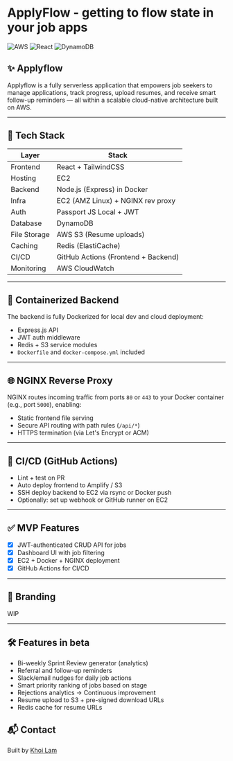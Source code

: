 # ApplyFlow - getting to flow state in your job apps

![AWS](https://img.shields.io/badge/AWS-Lambda-orange)
![React](https://img.shields.io/badge/Frontend-React-blue)
![DynamoDB](https://img.shields.io/badge/Database-DynamoDB-yellow)

## ✨ Applyflow

Applyflow is a fully serverless application that empowers job seekers to manage applications, track progress, upload resumes, and receive smart follow-up reminders — all within a scalable cloud-native architecture built on AWS.


---

## 🧰 Tech Stack

| Layer         | Stack                              |
|---------------|------------------------------------|
| Frontend      | React + TailwindCSS                |
| Hosting       | EC2                                |
| Backend       | Node.js (Express) in Docker        |
| Infra         | EC2 (AMZ Linux) + NGINX rev proxy  |
| Auth          | Passport JS Local + JWT            |
| Database      | DynamoDB                           |
| File Storage  | AWS S3 (Resume uploads)            |
| Caching       | Redis (ElastiCache)                |
| CI/CD         | GitHub Actions (Frontend + Backend)|
| Monitoring    | AWS CloudWatch                     |

---

## 🐳 Containerized Backend

The backend is fully Dockerized for local dev and cloud deployment:

- Express.js API
- JWT auth middleware
- Redis + S3 service modules
- `Dockerfile` and `docker-compose.yml` included

---

## 🌐 NGINX Reverse Proxy

NGINX routes incoming traffic from ports `80` or `443` to your Docker container (e.g., port `5000`), enabling:
- Static frontend file serving
- Secure API routing with path rules (`/api/*`)
- HTTPS termination (via Let's Encrypt or ACM)

---

## 🚀 CI/CD (GitHub Actions)

- Lint + test on PR
- Auto deploy frontend to Amplify / S3
- SSH deploy backend to EC2 via rsync or Docker push
- Optionally: set up webhook or GitHub runner on EC2

---

## ✅ MVP Features

- [x] JWT-authenticated CRUD API for jobs
- [x] Dashboard UI with job filtering
- [x] EC2 + Docker + NGINX deployment
- [x] GitHub Actions for CI/CD

---

## 📸 Branding

WIP

---

## 🛠 Features in beta

- Bi-weekly Sprint Review generator (analytics)
- Referral and follow-up reminders
- Slack/email nudges for daily job actions
- Smart priority ranking of jobs based on stage
- Rejections analytics -> Continuous improvement
- Resume upload to S3 + pre-signed download URLs
- Redis cache for resume URLs 
## 📬 Contact

Built by [Khoi Lam](https://github.com/kal038)
